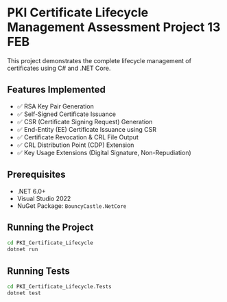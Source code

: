 # PKI Certificate Lifecycle Management Assessment Project 13 FEB
This project demonstrates the complete lifecycle management of certificates using C# and .NET Core.

## Features Implemented
- ✅ RSA Key Pair Generation
- ✅ Self-Signed Certificate Issuance
- ✅ CSR (Certificate Signing Request) Generation
- ✅ End-Entity (EE) Certificate Issuance using CSR
- ✅ Certificate Revocation & CRL File Output
- ✅ CRL Distribution Point (CDP) Extension
- ✅ Key Usage Extensions (Digital Signature, Non-Repudiation)

## Prerequisites
- .NET 6.0+
- Visual Studio 2022
- NuGet Package: `BouncyCastle.NetCore`

## Running the Project
```sh
cd PKI_Certificate_Lifecycle
dotnet run
```

## Running Tests
```sh
cd PKI_Certificate_Lifecycle.Tests
dotnet test
```
